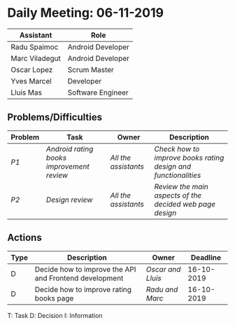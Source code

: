# Daily Meeting: 06-11-2019

| Assistant  | Role  |  
|---|---|
| Radu Spaimoc  | Android Developer  |   
| Marc Viladegut  | Android Developer  |   
| Oscar Lopez |  Scrum Master |  
| Yves Marcel | Developer |
| Lluis Mas |   Software Engineer |  

## Problems/Difficulties
| Problem  | Task  | Owner | Description |
|---|---|---|---|
| _P1_ | _Android rating books improvement review_ | _All the assistants_ | _Check how to improve books rating design and functionalities_ |
| _P2_ | _Design review_ | _All the assistants_ | _Review the main aspects of the decided web page design_ |

## Actions
| Type  | Description  | Owner | Deadline |
|---|---|---|---|
| D | Decide how to improve the API and Frontend development | _Oscar and Lluis_ | 16-10-2019 |
| D | Decide how to improve rating books page | _Radu and Marc_ | 16-10-2019 |

T: Task
D: Decision
I: Information
